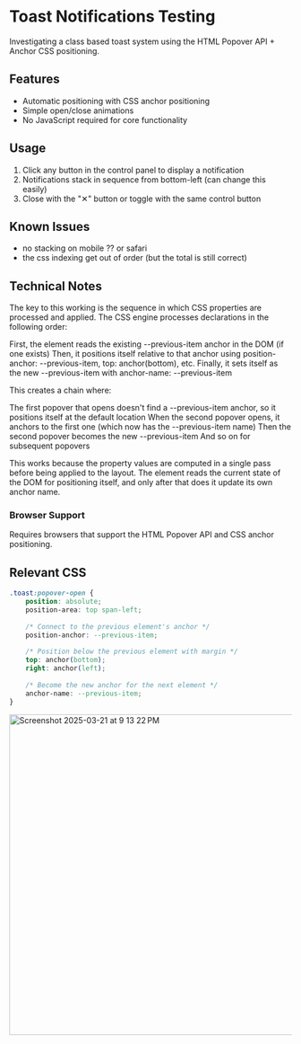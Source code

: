 # Toast Notifications Testing

Investigating a class based toast system using the HTML Popover API + Anchor CSS positioning.

## Features

- Automatic positioning with CSS anchor positioning
- Simple open/close animations
- No JavaScript required for core functionality

## Usage

1. Click any button in the control panel to display a notification
2. Notifications stack in sequence from bottom-left (can change this easily)
3. Close with the "✕" button or toggle with the same control button

## Known Issues
- no stacking on mobile ?? or safari 
- the css indexing get out of order (but the total is still correct)

## Technical Notes

The key to this working is the sequence in which CSS properties are processed and applied. The CSS engine processes declarations in the following order:

First, the element reads the existing --previous-item anchor in the DOM (if one exists)
Then, it positions itself relative to that anchor using position-anchor: --previous-item, top: anchor(bottom), etc.
Finally, it sets itself as the new --previous-item with anchor-name: --previous-item

This creates a chain where:

The first popover that opens doesn't find a --previous-item anchor, so it positions itself at the default location
When the second popover opens, it anchors to the first one (which now has the --previous-item name)
Then the second popover becomes the new --previous-item
And so on for subsequent popovers

This works because the property values are computed in a single pass before being applied to the layout. The element reads the current state of the DOM for positioning itself, and only after that does it update its own anchor name.

### Browser Support

Requires browsers that support the HTML Popover API and CSS anchor positioning.

## Relevant CSS

```css
.toast:popover-open {
    position: absolute;
    position-area: top span-left;
    
    /* Connect to the previous element's anchor */
    position-anchor: --previous-item;
    
    /* Position below the previous element with margin */
    top: anchor(bottom);
    right: anchor(left);
    
    /* Become the new anchor for the next element */
    anchor-name: --previous-item;
}
```

<img width="571" alt="Screenshot 2025-03-21 at 9 13 22 PM" src="https://github.com/user-attachments/assets/8f744570-33f1-4dbc-8086-fd5e3afd1781" />

